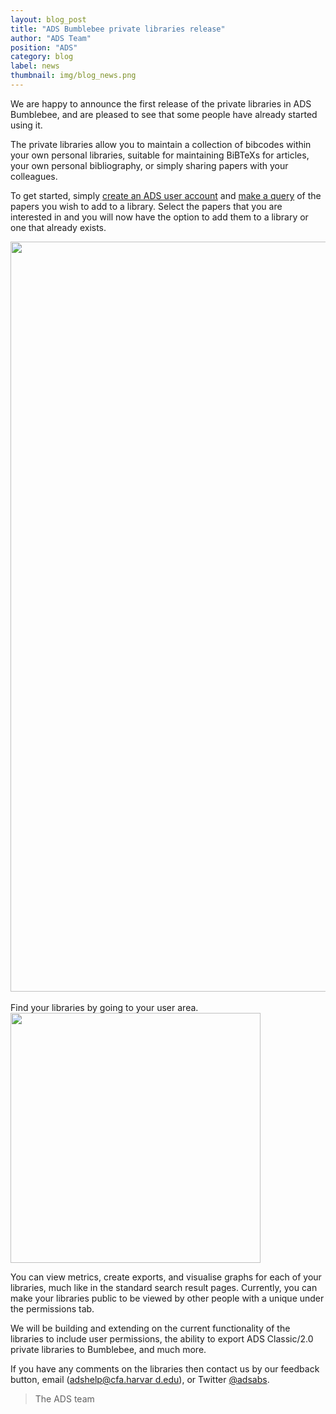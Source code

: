 ```yaml
---
layout: blog_post
title: "ADS Bumblebee private libraries release"
author: "ADS Team"
position: "ADS"
category: blog
label: news
thumbnail: img/blog_news.png
---
```


We are happy to announce the first release of the private libraries in ADS Bumblebee, and are pleased to see that some people have already started using it.

The private libraries allow you to maintain a collection of bibcodes within your own personal libraries, suitable for maintaining BiBTeXs for articles, your own personal bibliography, or simply sharing papers with your colleagues.

To get started, simply [create an ADS user account](https://ui.adsabs.harvard.edu/#user/account/register) and [make a query](https://ui.adsabs.harvard.edu/#search/q=star&sort=date+desc) of the papers you wish to add to a library. Select the papers that you are interested in and you will now have the option to add them to a library or one that already exists.

<div class="text-center">
    <img src="{{ site.baseurl }}/blog/images/blog_2015-11-02_image01.png" align="center" width="1200" class="img-thumbnail"/>
</div>
<br>
Find your libraries by going to your user area.

<div class="text-center">
    <img src="{{ site.baseurl }}/blog/images/blog_2015-11-02_image02.png" align="center" width="400" class="img-thumbnail"/>
</div>

You can view metrics, create exports, and visualise graphs for each of your libraries, much like in the standard search result pages. Currently, you can make your libraries public to be viewed by other people with a unique under the permissions tab.

We will be building and extending on the current functionality of the libraries to include user permissions, the ability to export ADS Classic/2.0 private libraries to Bumblebee, and much more.

If you have any comments on the libraries then contact us by our feedback button, email ([adshelp@cfa.harvar
d.edu](mailto:adshelp@cfa.harvard.edu)), or Twitter [@adsabs](https://twitter.com/adsabs).

> The ADS team